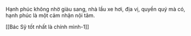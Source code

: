 Hạnh phúc không nhờ giàu sang, nhà lầu xe hơi, địa vị, quyền quý mà có, hạnh phúc là một cảm nhận nội tâm.

[[Bác Sỹ tốt nhất là chính mình-1]]
